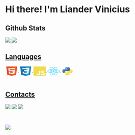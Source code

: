 # Hi there! I'm Liander Vinicius 

## Github Stats
  <div>
      <a href="https://github.com/Lianderdev">
      <img height="180em"  src="https://github-readme-stats.vercel.app/api?username=Lianderdev&show_icons=true&theme=dracula&include_all_commits=true&count_private=true"/>
      <img height="180em"  src="https://github-readme-stats.vercel.app/api/top-langs/?username=Lianderdev&layout=compact&langs_count=16&theme=dracula"/>
  </div>
      
## Languages
  <div style="display: inline_block"> 
    <img align="right" alt="" height="200" src="https://i.pinimg.com/564x/63/77/e8/6377e83dfb1ef72285cdd96f7ae7d6dc.jpg"> 
    <img align="center" alt="liander-JS" height="30" width="40" src="https://raw.githubusercontent.com/devicons/devicon/master/icons/html5/html5-original.svg"> 
    <img align="center" alt="liander-JS" height="30" width="40" src="https://raw.githubusercontent.com/devicons/devicon/master/icons/css3/css3-original.svg">
    <img align="center" alt="liander-JS" height="30" width="40" src="https://raw.githubusercontent.com/devicons/devicon/master/icons/javascript/javascript-plain.svg"> 
    <img align="center" alt="liander-JS" height="30" width="40" src="https://raw.githubusercontent.com/devicons/devicon/master/icons/react/react-original.svg"> 
    <img align="center" alt="liander-JS" height="30" width="40" src="https://raw.githubusercontent.com/devicons/devicon/master/icons/python/python-original.svg"> 
    
  </div> <br>

## Contacts
  <div>
    <a><img src="https://img.shields.io/badge/Gmail-D14836?style=for-the-badge&logo=gmail&logoColor=white"></a>
    <a><img src="https://img.shields.io/badge/LinkedIn-0077B5?style=for-the-badge&logo=linkedin&logoColor=white"></a>
    <a><img src="https://img.shields.io/badge/Instagram-E4405F?style=for-the-badge&logo=instagram&logoColor=white"></a>
  </div> <br>
  
##
<div style="display: inline_block">
  <img src="https://i.pinimg.com/originals/b3/26/51/b326517cd8ca44b939a1bee41a7f103c.gif"
</div>


